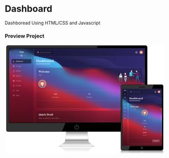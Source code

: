 # Dashboard
Dashboread Using HTML/CSS and Javascript

### Preview Project

<img src="dashboard.jpg" alt="Preview Project" />
